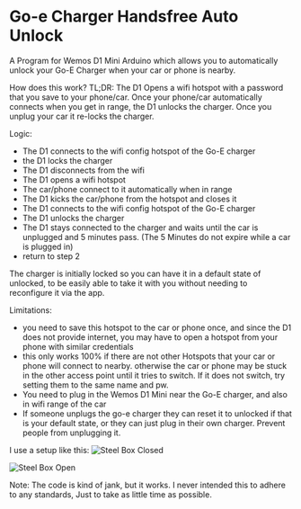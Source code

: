 # Go-e Charger Handsfree Auto Unlock
A Program for Wemos D1 Mini Arduino which allows you to automatically unlock your Go-E Charger when your car or phone is nearby.

How does this work?
TL;DR: The D1 Opens a wifi hotspot with a password that you save to your phone/car. Once your phone/car automatically connects when you get in range, the D1 unlocks the charger. Once you unplug your car it re-locks the charger.


Logic:
- The D1 connects to the wifi config hotspot of the Go-E charger
- the D1 locks the charger
- The D1 disconnects from the wifi
- The D1 opens a wifi hotspot
- The car/phone connect to it automatically when in range 
- The D1 kicks the car/phone from the hotspot and closes it
- The D1 connects to the wifi config hotspot of the Go-E charger
- The D1 unlocks the charger
- The D1 stays connected to the charger and waits until the car is unplugged and 5 minutes pass. (The 5 Minutes do not expire while a car is plugged in)
- return to step 2


The charger is initially locked so you can have it in a default state of unlocked, to be easily able to take it with you without needing to reconfigure it via the app. 

Limitations:
- you need to save this hotspot to the car or phone once, and since the D1 does not provide internet, you may have to open a hotspot from your phone with similar credentials
- this only works 100% if there are not other Hotspots that your car or phone will connect to nearby. otherwise the car or phone may be stuck in the other access point until it tries to switch. If it does not switch, try setting them to the same name and pw.
- You need to plug in the Wemos D1 Mini near the Go-E charger, and also in wifi range of the car
- If someone unplugs the go-e charger they can reset it to unlocked if that is your default state, or they can just plug in their own charger. Prevent people from unplugging it.

I use a setup like this:
![Steel Box Closed](https://i.imgur.com/g5GSDOk.jpeg)

![Steel Box Open](https://i.imgur.com/uk6z2nd.jpeg)


Note: The code is kind of jank, but it works. I never intended this to adhere to any standards, Just to take as little time as possible.
